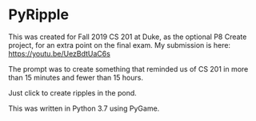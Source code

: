 # PyRipple
This was created for Fall 2019 CS 201 at Duke, as the optional P8 Create project, for an extra point on the final exam. My submission is here: https://youtu.be/UezBdtUaC6s 

The prompt was to create something that reminded us of CS 201 in more than 15 minutes and fewer than 15 hours.

Just click to create ripples in the pond.

This was written in Python 3.7 using PyGame.
